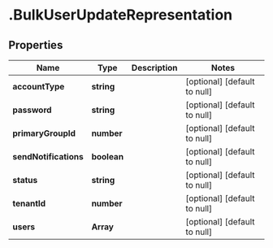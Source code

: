 # .BulkUserUpdateRepresentation

## Properties
Name | Type | Description | Notes
------------ | ------------- | ------------- | -------------
**accountType** | **string** |  | [optional] [default to null]
**password** | **string** |  | [optional] [default to null]
**primaryGroupId** | **number** |  | [optional] [default to null]
**sendNotifications** | **boolean** |  | [optional] [default to null]
**status** | **string** |  | [optional] [default to null]
**tenantId** | **number** |  | [optional] [default to null]
**users** | **Array<number>** |  | [optional] [default to null]


